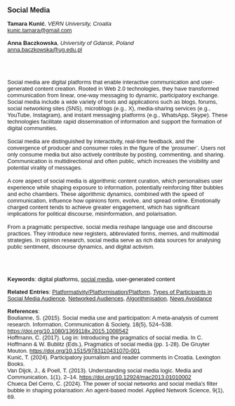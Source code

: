 <!DOCTYPE html><html lang="en"><head><title="Social Media"></head>
<body><p><font face="Poppins, Calibri, sans-serif" size="3"><b>Social Media</b></font></p>
<p><font face="Poppins, Calibri, sans-serif" size="2"><b>Tamara Kunić</b>, <i>VERN University, Croatia</i><br><a href="mailto:kunic.tamara@gmail.com" target="blank">kunic.tamara@gmail.com</a></font></p>
<p><font face="Poppins, Calibri, sans-serif" size="2"><b>Anna Baczkowska</b>, <i>University of Gdansk, Poland</i><br><a href="mailto:anna.baczkowska@ug.edu.pl" target="blank">anna.baczkowska@ug.edu.pl</a></font></p>
<p><font face="Poppins, Calibri, sans-serif" size="2"><br><br><br>Social media are digital platforms that enable interactive communication and user-generated content creation. Rooted in Web 2.0 technologies, they have transformed communication from linear, one-way messaging to dynamic, participatory exchange. Social media include a wide variety of tools and applications such as blogs, forums, social networking sites (SNS), microblogs (e.g., X), media-sharing services (e.g., YouTube, Instagram), and instant messaging platforms (e.g., WhatsApp, Skype). These technologies facilitate rapid dissemination of information and support the formation of digital communities.<br><br>Social media are distinguished by interactivity, real-time feedback, and the convergence of producer and consumer roles in the figure of the ‘prosumer’. Users not only consume media but also actively contribute by posting, commenting, and sharing. Communication is multidirectional and often public, which increases the visibility and potential virality of messages.<br><br>A core aspect of social media is algorithmic content curation, which personalises user experience while shaping exposure to information, potentially reinforcing filter bubbles and echo chambers. These algorithmic dynamics, combined with the speed of communication, influence how opinions form, evolve, and spread online. Emotionally charged content tends to achieve greater engagement, which has significant implications for political discourse, misinformation, and polarisation.<br><br>From a pragmatic perspective, social media reshape language use and discourse practices. They introduce new registers, abbreviated forms, memes, and multimodal strategies. In opinion research, social media serve as rich data sources for analysing public sentiment, discourse dynamics, and digital activism.<br><br><br><br></font></p>
<p><font face="Poppins, Calibri, sans-serif" size="2"><b>Keywords</b>: </span></span></font></font></span></font><font color="#000000"><span style="text-decoration: none"><font face="calibri, sans-serif"><font size="2" style="font-size: 10pt"><span style="letter-spacing: -0.1pt"><span lang="en-gb">d</span></span></font></font></span></font><font color="#000000"><span style="text-decoration: none"><font face="calibri, sans-serif"><font size="2" style="font-size: 10pt"><span style="letter-spacing: -0.1pt"><span lang="en-gb">igital platforms, <a href="./social media.html">social media</a>, user-generated content</span></span></font></font></span></font></font></p>
<p><font face="Poppins, Calibri, sans-serif" size="2"><b>Related Entries</b>: <a href="./platformativity-platformisation-platform.html">Platformativity/Platformisation/Platform</a>, <a href="./types-of-participants-in-social-media-audience.html">Types of Participants in Social Media Audience</a>, <a href="./networked-audiences.html">Networked Audiences</a>, <a href="./algorithmisation.html">Algorithmisation</a>, <a href="./news-avoidance.html">News Avoidance</a></font></p>
<p><font face="Poppins, Calibri, sans-serif" size="2"><b>References</b>:<br>Boulianne, S. (2015). Social media use and participation: A meta-analysis of current research. Information, Communication &amp; Society, 18(5), 524–538. <a href="https://doi.org/10.1080/1369118x.2015.1008542" target="_blank">https://doi.org/10.1080/1369118x.2015.1008542</a><br>Hoffmann, C. (2017). Log in: Introducing the pragmatics of social media. In C. Hoffmann &amp; W. Bublitz (Eds.), Pragmatics of social media (pp. 1-28). De Gruyter Mouton. <a href="https://doi.org/10.1515/9783110431070-001" target="_blank">https://doi.org/10.1515/9783110431070-001</a><br>Kunić, T. (2024). Participatory journalism and reader comments in Croatia. Lexington Books.<br>Van Dijck, J., &amp; Poell, T. (2013). Understanding social media logic. Media and Communication, 1(1), 2–14. <a href="https://doi.org/10.12924/mac2013.01010002" target="_blank">https://doi.org/10.12924/mac2013.01010002</a><br>Chueca Del Cerro, C. (2024). The power of social networks and social media’s filter bubble in shaping polarisation: An agent-based model. Applied Network Science, 9(1), 69.</font></p>
</body>